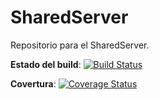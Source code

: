 # SharedServer
Repositorio para el SharedServer.



**Estado del build**: [![Build Status](https://travis-ci.org/TallerDeProg2/SharedServer.svg?branch=master)](https://travis-ci.org/TallerDeProg2/SharedServer)

**Covertura**: [![Coverage Status](https://coveralls.io/repos/github/TallerDeProg2/SharedServer/badge.svg?branch=master)](https://coveralls.io/github/TallerDeProg2/SharedServer?branch=master)
